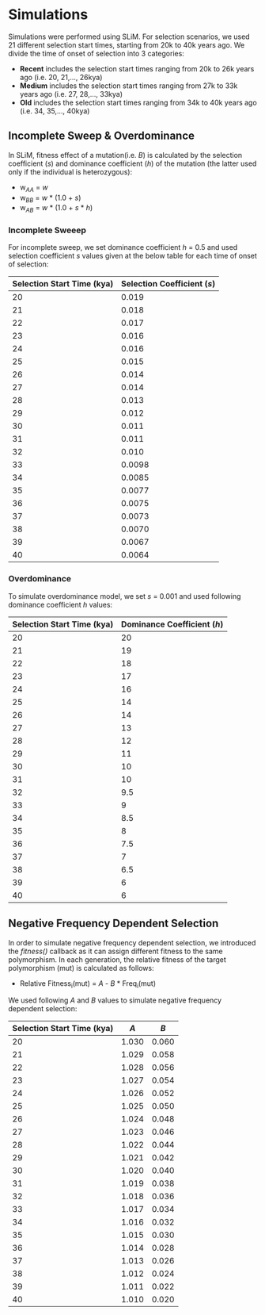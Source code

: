 # Simulations

Simulations were performed using SLiM. For selection scenarios, we used 21 different selection start times, starting from 20k to 40k years ago. We divide the time of onset of selection into 3 categories: 
- **Recent** includes the selection start times ranging from 20k to 26k years ago (i.e. 20, 21,..., 26kya)
- **Medium** includes the selection start times ranging from 27k to 33k years ago (i.e. 27, 28,..., 33kya)
- **Old** includes the selection start times ranging from 34k to 40k years ago (i.e. 34, 35,..., 40kya)


## Incomplete Sweep & Overdominance

In SLiM, fitness effect of a mutation(i.e. _B_) is calculated by the selection coefficient (_s_) and dominance coefficient (_h_) of the mutation (the latter used only if the individual is heterozygous):

- w<sub>_AA_</sub> = _w_ 
- w<sub>_BB_</sub> = _w_ * (1.0 + _s_)
- w<sub>_AB_</sub> = _w_ * (1.0 + _s_ * _h_)

### Incomplete Sweeep

For incomplete sweep, we set dominance coefficient _h_ = 0.5 and used selection coefficient _s_ values given at the below table for each time of onset of selection:

| Selection Start Time (kya)  | Selection Coefficient (_s_) |
| ------------- | ------------- |
|20| 0.019|
|21| 0.018|
|22| 0.017|
|23| 0.016|
|24| 0.016|
|25| 0.015|
|26| 0.014|
|27| 0.014|
|28| 0.013|
|29| 0.012|
|30| 0.011|
|31| 0.011|
|32| 0.010|
|33| 0.0098|
|34| 0.0085|
|35| 0.0077|
|36| 0.0075|
|37| 0.0073|
|38| 0.0070|
|39| 0.0067|
|40| 0.0064|

### Overdominance

To simulate overdominance model, we set _s_ = 0.001 and used following dominance coefficient _h_ values:

| Selection Start Time (kya)  | Dominance Coefficient (_h_) |
| ------------- | ------------- |
|20| 20|
|21| 19|
|22| 18|
|23| 17|
|24| 16|
|25| 14|
|26| 14|
|27| 13|
|28| 12|
|29| 11|
|30| 10|
|31| 10|
|32| 9.5|
|33| 9|
|34| 8.5|
|35| 8|
|36| 7.5|
|37| 7|
|38| 6.5|
|39| 6|
|40| 6|

## Negative Frequency Dependent Selection

In order to simulate negative frequency dependent selection, we introduced the _fitness()_ callback as it can assign different fitness to the same polymorphism. In each generation, the relative fitness of the target polymorphism (mut) is calculated as follows:

- Relative Fitness<sub>i</sub>(mut) = _A_ - _B_ * Freq<sub>i</sub>(mut)

We used following _A_ and _B_ values to simulate negative frequency dependent selection:

| Selection Start Time (kya)  | _A_ | _B_ |
| ------------- | ------------- | ------------- |
|20| 1.030| 0.060|
|21| 1.029| 0.058|
|22| 1.028| 0.056|
|23| 1.027| 0.054|
|24| 1.026| 0.052|
|25| 1.025| 0.050|
|26| 1.024| 0.048|
|27| 1.023| 0.046|
|28| 1.022| 0.044|
|29| 1.021| 0.042|
|30| 1.020| 0.040|
|31| 1.019| 0.038|
|32| 1.018| 0.036|
|33| 1.017| 0.034|
|34| 1.016| 0.032|
|35| 1.015| 0.030|
|36| 1.014| 0.028|
|37| 1.013| 0.026|
|38| 1.012| 0.024|
|39| 1.011| 0.022|
|40| 1.010| 0.020|



